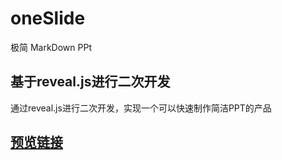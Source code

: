 # oneSlide
极简 MarkDown PPt
## 基于reveal.js进行二次开发

通过reveal.js进行二次开发，实现一个可以快速制作简洁PPT的产品

## [预览链接](https://xz361.github.io/oneSlide/demo.html)
